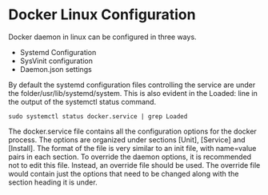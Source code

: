 # Docker Linux Configuration

Docker daemon in linux can be configured in three ways.
- Systemd Configuration
- SysVinit configuration
- Daemon.json settings

By default the systemd configuration files controlling the service are under the folder/usr/lib/systemd/system. This is also evident in the Loaded: line in the output of the systemctl status command.
```
sudo systemctl status docker.service | grep Loaded
```
The docker.service file contains all the configuration options for the docker process. The options are organized under sections [Unit], [Service] and [Install]. The format of the file is very similar to an init file, with name=value pairs in each section.
To override the daemon options, it is recommended not to edit this file. Instead, an override file should be used. The override file would contain just the options that need to be changed along with the section heading it is under.
